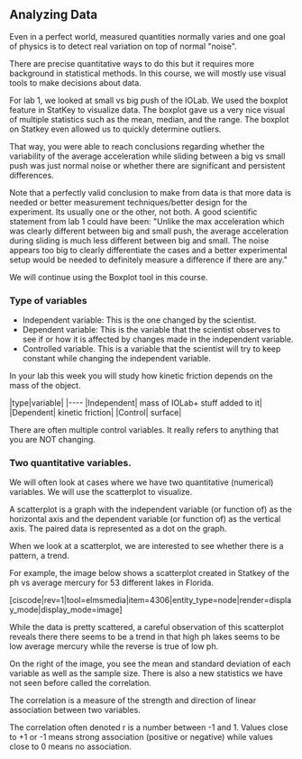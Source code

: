 ## Analyzing Data

Even in a perfect world, measured quantities normally varies and one goal of physics is to detect real variation on top of normal "noise". 

There are precise quantitative ways to do this but it requires more background in statistical methods. In this course, we will mostly use visual tools to make decisions about data. 
  
For lab 1, we looked at small vs big push of the IOLab. We used the boxplot feature in StatKey to visualize data. The boxplot gave us a very nice visual of multiple statistics such as the mean, median, and the range. The boxplot on Statkey even allowed us to quickly determine outliers. 

That way, you were able to reach conclusions regarding whether the variability of the average acceleration while sliding between a big vs small push was just normal noise or whether there are significant and persistent differences. 

<lrndesign-sidenote label="Instructor Note" icon="bookmark" bg-color="#c2e5f2">
Note that a perfectly valid conclusion to make from data is that more data is needed or better measurement techniques/better design for the experiment. Its usually one or the other, not both. A good scientific statement from lab 1 could have been: "Unlike the max acceleration which was clearly different between big and small push, the average acceleration during sliding is much less different between big and small. The noise appears too big to clearly differentiate the cases and a better experimental setup would be needed to definitely measure a difference if there are any."
</lrndesign-sidenote>

We will continue using the Boxplot tool in this course.

### Type of variables

* Independent variable: This is the one changed by the scientist. 
* Dependent variable: This is the variable that the scientist observes to see if or how it is affected by changes made in the independent variable. 
* Controlled variable. This is a variable that the scientist will try to keep constant while changing the independent variable. 

In your lab this week you will study how kinetic friction depends on the mass of the object. 

|type|variable|
|----
|Independent| mass of IOLab+ stuff added to it|
|Dependent| kinetic friction|
|Control| surface|

There are often multiple control variables. It really refers to anything that you are NOT changing. 


### Two quantitative variables. 

We will often look at cases where we have two quantitative (numerical) variables. We will use the scatterplot to visualize. 

<lrndesign-sidenote label="Definition: Scatterplot" icon="bookmark" bg-color="#c2c2a3">
A scatterplot is a graph with the independent variable (or function of) as the horizontal axis and the dependent variable (or function of) as the vertical axis. The paired data is represented as a dot on the graph. 
</lrndesign-sidenote>

When we look at a scatterplot, we are interested to see whether there is a pattern, a trend. 

For example, the image below shows a scatterplot created in Statkey of the ph vs average mercury for 53 different lakes in Florida.

[ciscode|rev=1|tool=elmsmedia|item=4306|entity_type=node|render=display_mode|display_mode=image]

While the data is pretty scattered, a careful observation of this scatterplot reveals there there seems to be a trend in that high ph lakes seems to be low average mercury while the reverse is true of low ph. 

On the right of the image, you see the mean and standard deviation of each variable as well as the sample size. There is also a new statistics we have not seen before called the correlation.

<lrndesign-sidenote label="Definition: Correlation" icon="bookmark" bg-color="#c2c2a3">
The correlation is a measure of the strength and direction of linear association between two variables. 
</lrndesign-sidenote>

The correlation often denoted r is a number between -1 and 1. Values close to +1 or -1 means strong association (positive or negative) while values close to 0 means no association. 

